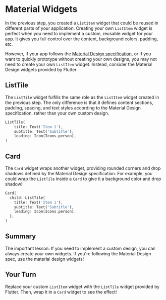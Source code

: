 # Material Widgets

In the previous step, you created a `ListItem` widget that could be reused in
different parts of your application. Creating your own `ListItem` widget is
perfect when you need to implement a custom, reusable widget for your app. It
gives you full control over the content, background colors, padding, etc.

However, if your app follows the [Material Design
specification](https://material.io/), or if you want to quickly prototype
without creating your own designs, you may not need to create your own
`ListItem` widget. Instead, consider the Material Design widgets provided by
Flutter.

## ListTile

The `ListTile` widget fulfills the same role as the `ListItem` widget created in
the previous step. The only difference is that it defines content sections,
padding, spacing, and text styles according to the Material Design
specification, rather than your own custom design.

```dart
ListTile(
    title: Text('Item 1'),
    subtitle: Text('Subtitle'),
    leading: Icon(Icons.person),
)
```

## Card

The `Card` widget wraps another widget, providing rounded corners and drop
shadows defined by the Material Design specification. For example, you could
wrap the `ListTile` inside a `Card` to give it a background color and drop
shadow!

```dart
Card(
  child: ListTile(
    title: Text('Item 1'),
    subtitle: Text('Subtitle'),
    leading: Icon(Icons.person),
  ),
)
```

## Summary

The important lesson: If you need to implement a custom design, you can always
create your own widgets. If you're following the Material Design spec, use the
material design widgets!

## Your Turn

Replace your custom `ListItem` widget with the `ListTile` widget provided by
Flutter. Then, wrap it in a `Card` widget to see the effect!
